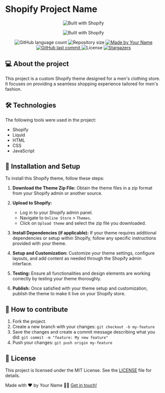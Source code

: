 # Shopify Project Name

<p align="center">
  <img alt="Built with Shopify" src="./tela.gif">
</p>
<p align="center">
  <img alt="Built with Shopify" src="https://img.shields.io/badge/built%20with-Shopify-%2300BFDE">
</p>

<p align="center">
  <img alt="GitHub language count" src="https://img.shields.io/github/languages/count/Lara-Lima/shopify?color=%2304D361">

  <img alt="Repository size" src="https://img.shields.io/github/repo-size/Lara-Lima/shopify">

  <a href="https://www.linkedin.com/in/your-linkedin">
    <img alt="Made by Your Name" src="https://img.shields.io/badge/made%20by-Lara Lima-%2304D361">
  </a>
  
  <a href="https://github.com/Lara-Lima/shopify/commits/master">
    <img alt="GitHub last commit" src="https://img.shields.io/github/last-commit/Lara-Lima/shopify">
  </a>

  <img alt="License" src="https://img.shields.io/badge/license-MIT-brightgreen">
   <a href="https://github.com/Lara-Lima/shopify/stargazers">
    <img alt="Stargazers" src="https://img.shields.io/github/stars/Lara-Lima/shopify?style=social">
  </a>
</p>

## 💻 About the project

This project is a custom Shopify theme designed for a men's clothing store. It focuses on providing a seamless shopping experience tailored for men's fashion.

## 🛠 Technologies

The following tools were used in the project:

- Shopify
- Liquid
- HTML
- CSS
- JavaScript

## 🚀 Installation and Setup

To install this Shopify theme, follow these steps:

1. **Download the Theme Zip File:** Obtain the theme files in a zip format from your Shopify admin or another source.

2. **Upload to Shopify:**

   - Log in to your Shopify admin panel.
   - Navigate to `Online Store` > `Themes`.
   - Click on `Upload theme` and select the zip file you downloaded.

3. **Install Dependencies (if applicable):** If your theme requires additional dependencies or setup within Shopify, follow any specific instructions provided with your theme.

4. **Setup and Customization:** Customize your theme settings, configure layouts, and add content as needed through the Shopify admin interface.

5. **Testing:** Ensure all functionalities and design elements are working correctly by testing your theme thoroughly.

6. **Publish:** Once satisfied with your theme setup and customization, publish the theme to make it live on your Shopify store.

## 🤔 How to contribute

1. Fork the project.
2. Create a new branch with your changes: `git checkout -b my-feature`
3. Save the changes and create a commit message describing what you did: `git commit -m "feature: My new feature"`
4. Push your changes: `git push origin my-feature`

## 📝 License

This project is licensed under the MIT License. See the [LICENSE](link-to-your-license-file) file for details.

Made with ❤️ by Your Name 👋🏽 [Get in touch!](link-to-your-linkedin-or-other-contact)
